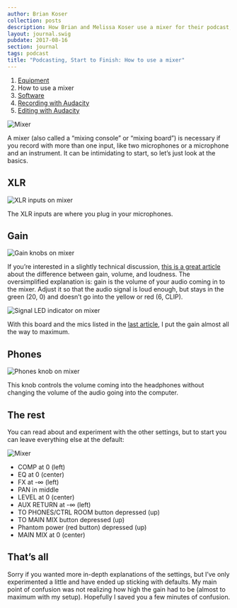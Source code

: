 ```yaml
---
author: Brian Koser
collection: posts
description: How Brian and Melissa Koser use a mixer for their podcast, Ten to One, and other audio projects.
layout: journal.swig
pubdate: 2017-08-16
section: journal
tags: podcast
title: "Podcasting, Start to Finish: How to use a mixer"
---
```


<section class="article-series-links paper">
    <ol>
        <li><a href="/journal/podcasting-start-to-finish-equipment">Equipment</a>
        <li>How to use a mixer
        <li><a href="#">Software</a>
        <li><a href="#">Recording with Audacity</a>
        <li><a href="#">Editing with Audacity</a>
    </ol>
</section>

<img src="/img/journal/xenyx-q802-usb-mixer.jpg" alt="Mixer" />

A mixer (also called a “mixing console” or “mixing board”) is necessary if you record with more than one input, like two microphones or a microphone and an instrument. It can be intimidating to start, so let’s just look at the basics.

## XLR

<img src="/img/journal/xenyx-q802-usb-mixer-xlr.jpg" alt="XLR inputs on mixer" />

The XLR inputs are where you plug in your microphones.

## Gain

<img src="/img/journal/xenyx-q802-usb-mixer-gain.jpg" alt="Gain knobs on mixer" />

If you’re interested in a slightly technical discussion, [this is a great article](http://www.offbeatband.com/2009/08/the-difference-between-gain-volume-level-and-loudness/) about the difference between gain, volume, and loudness. The oversimplified explanation is: gain is the volume of your audio coming in to the mixer. Adjust it so that the audio signal is loud enough, but stays in the green (20, 0) and doesn’t go into the yellow or red (6, CLIP).

<img src="/img/journal/xenyx-q802-usb-mixer-signal.png" alt="Signal LED indicator on mixer" />

With this board and the mics listed in the [last article](/podcasting-start-to-finish-equipment), I put the gain almost all the way to maximum.

## Phones

<img src="/img/journal/xenyx-q802-usb-mixer-phones.jpg" alt="Phones knob on mixer" />

This knob controls the volume coming into the headphones without changing the volume of the audio going into the computer.

## The rest

You can read about and experiment with the other settings, but to start you can leave everything else at the default:

<img src="/img/journal/xenyx-q802-usb-mixer-defaults.jpg" alt="Mixer" />

- COMP at 0 (left)
- EQ at 0 (center)
- FX at -∞ (left)
- PAN in middle
- LEVEL at 0 (center)
- AUX RETURN at -∞ (left)
- TO PHONES/CTRL ROOM button depressed (up)
- TO MAIN MIX button depressed (up)
- Phantom power (red button) depressed (up)
- MAIN MIX at 0 (center)

## That’s all

Sorry if you wanted more in-depth explanations of the settings, but I’ve only experimented a little and have ended up sticking with defaults. My main point of confusion was not realizing how high the gain had to be (almost to maximum with my setup). Hopefully I saved you a few minutes of confusion.